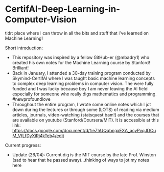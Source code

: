 # CertifAI-Deep-Learning-in-Computer-Vision
tldr: place where I can throw in all the bits and stuff that I've learned on Machine Learning! 

Short introduction:
- This repository was inspired by a fellow GitHub-er (@mbadry1) who created his own notes for the Machine Learning course by Stanford! Brilliant!
- Back in January, I attended a 30-day training program conducted by Skymind-CertifAI where I was taught basic machine learning concepts to complex deep learning problems in computer vision. The were fully funded and I was lucky because boy I am never leaving the AI field especially for someone who really digs mathematics and programming. #newprofoundlove
- Throughout the entire program, I wrote some online notes which I jot down during the lectures or through some (LOTS) of reading via medium articles, journals, video-watching (statsquest bam!) and the courses that are available on youtube (Stanford/Coursera/MIT). It is accessible at this link: https://docs.google.com/document/d/1ieZhUQqbngxEXA_acyPvqJDCuM_VfLfDyXiRj4kTeb4/edit

Current progress:
- Update (26/04): Current dig is the MIT course by the late Prof. Winston (sad to hear that he passed away)...thinking of ways to jot my notes here

